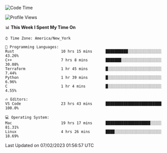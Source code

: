<!--START_SECTION:waka-->
![Code Time](http://img.shields.io/badge/Code%20Time-126%20hrs%2052%20mins-blue)

![Profile Views](http://img.shields.io/badge/Profile%20Views-6-blue)

📊 **This Week I Spent My Time On** 

```text
⌚︎ Time Zone: America/New_York

💬 Programming Languages: 
Rust                     10 hrs 15 mins      ██████████░░░░░░░░░░░░░░░   43.26% 
C++                      7 hrs 8 mins        ███████░░░░░░░░░░░░░░░░░░   30.08% 
Terraform                1 hr 45 mins        █░░░░░░░░░░░░░░░░░░░░░░░░   7.44% 
Python                   1 hr 39 mins        █░░░░░░░░░░░░░░░░░░░░░░░░   6.96% 
C                        1 hr 4 mins         █░░░░░░░░░░░░░░░░░░░░░░░░   4.55%

🔥 Editors: 
VS Code                  23 hrs 43 mins      █████████████████████████   100.0%

💻 Operating System: 
Mac                      19 hrs 17 mins      ████████████████████░░░░░   81.31% 
Linux                    4 hrs 26 mins       ████░░░░░░░░░░░░░░░░░░░░░   18.69%

```


 Last Updated on 07/02/2023 01:56:57 UTC
<!--END_SECTION:waka-->
